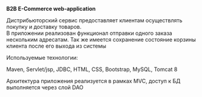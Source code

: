 <b>B2B E-Commerce web-application</b>

Дистрибьюторский сервис предоставляет клиентам осуществлять покупку и доставку товаров.<br/>
В приложении реализован функционал отправки одного заказа нескольким адресатам. 
Так же имеется сохранение состояние корзины клиента после его выхода из системы<br>
<p>Используемые технологии:</p>
Maven, Servlet/jsp, JDBC, HTML, CSS, Bootstrap, MySQL, Tomcat 8

Архитектура приложения реализуется в рамках MVC, доступ к БД выполняется через слой DAO
